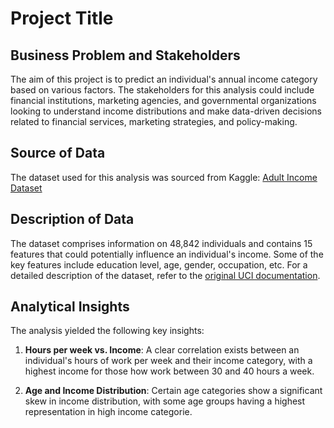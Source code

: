 # Project Title

## Business Problem and Stakeholders

The aim of this project is to predict an individual's annual income category based on various factors. The stakeholders for this analysis could include financial institutions, marketing agencies, and governmental organizations looking to understand income distributions and make data-driven decisions related to financial services, marketing strategies, and policy-making.

## Source of Data

The dataset used for this analysis was sourced from Kaggle:
[Adult Income Dataset](https://www.kaggle.com/datasets/wenruliu/adult-income-dataset)

## Description of Data

The dataset comprises information on 48,842 individuals and contains 15 features that could potentially influence an individual's income. Some of the key features include education level, age, gender, occupation, etc. For a detailed description of the dataset, refer to the [original UCI documentation](http://www.cs.toronto.edu/~delve/data/adult/adultDetail.html).

## Analytical Insights

The analysis yielded the following key insights:

1. **Hours per week vs. Income**: A clear correlation exists between an individual's hours of work per week and their income category, with a highest income for those how work  between 30 and 40 hours a week.

2. **Age and Income Distribution**: Certain age categories show a significant skew in income distribution, with some age groups having a highest representation in high income categorie.
